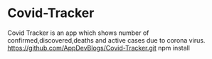 # Covid-Tracker
Covid Tracker is an app which shows number of confirmed,discovered,deaths and active cases due to corona virus.
https://github.com/AppDevBlogs/Covid-Tracker.git
npm install
